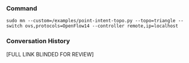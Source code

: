 ### Command
```
sudo mn --custom=/examples/point-intent-topo.py --topo=triangle --switch ovs,protocols=OpenFlow14 --controller remote,ip=localhost
```

### Conversation History
[FULL LINK BLINDED FOR REVIEW]

